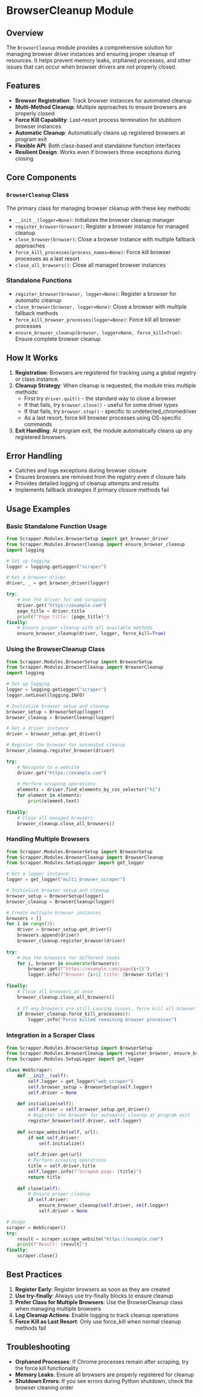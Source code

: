 # BrowserCleanup Module

## Overview

The `BrowserCleanup` module provides a comprehensive solution for managing browser driver instances and ensuring proper cleanup of resources. It helps prevent memory leaks, orphaned processes, and other issues that can occur when browser drivers are not properly closed.

## Features

- **Browser Registration**: Track browser instances for automated cleanup
- **Multi-Method Cleanup**: Multiple approaches to ensure browsers are properly closed
- **Force Kill Capability**: Last-resort process termination for stubborn browser instances
- **Automatic Cleanup**: Automatically cleans up registered browsers at program exit
- **Flexible API**: Both class-based and standalone function interfaces
- **Resilient Design**: Works even if browsers throw exceptions during closing

## Core Components

### `BrowserCleanup` Class

The primary class for managing browser cleanup with these key methods:

- `__init__(logger=None)`: Initializes the browser cleanup manager
- `register_browser(browser)`: Register a browser instance for managed cleanup
- `close_browser(browser)`: Close a browser instance with multiple fallback approaches
- `force_kill_processes(process_names=None)`: Force kill browser processes as a last resort
- `close_all_browsers()`: Close all managed browser instances

### Standalone Functions

- `register_browser(browser, logger=None)`: Register a browser for automatic cleanup
- `close_browser(browser, logger=None)`: Close a browser with multiple fallback methods
- `force_kill_browser_processes(logger=None)`: Force kill all browser processes
- `ensure_browser_cleanup(browser, logger=None, force_kill=True)`: Ensure complete browser cleanup

## How It Works

1. **Registration**: Browsers are registered for tracking using a global registry or class instance.
2. **Cleanup Strategy**: When cleanup is requested, the module tries multiple methods:
   - First try `driver.quit()` - the standard way to close a browser
   - If that fails, try `browser.close()` - useful for some driver types
   - If that fails, try `browser.stop()` - specific to undetected_chromedriver
   - As a last resort, force kill browser processes using OS-specific commands
3. **Exit Handling**: At program exit, the module automatically cleans up any registered browsers.

## Error Handling

- Catches and logs exceptions during browser closure
- Ensures browsers are removed from the registry even if closure fails
- Provides detailed logging of cleanup attempts and results
- Implements fallback strategies if primary closure methods fail

## Usage Examples

### Basic Standalone Function Usage

```python
from Scrapper.Modules.BrowserSetup import get_browser_driver
from Scrapper.Modules.BrowserCleanup import ensure_browser_cleanup
import logging

# Set up logging
logger = logging.getLogger("scraper")

# Get a browser driver
driver, _ = get_browser_driver(logger)

try:
    # Use the driver for web scraping
    driver.get("https://example.com")
    page_title = driver.title
    print(f"Page title: {page_title}")
finally:
    # Ensure proper cleanup with all available methods
    ensure_browser_cleanup(driver, logger, force_kill=True)
```

### Using the BrowserCleanup Class

```python
from Scrapper.Modules.BrowserSetup import BrowserSetup
from Scrapper.Modules.BrowserCleanup import BrowserCleanup
import logging

# Set up logging
logger = logging.getLogger("scraper")
logger.setLevel(logging.INFO)

# Initialize browser setup and cleanup
browser_setup = BrowserSetup(logger)
browser_cleanup = BrowserCleanup(logger)

# Get a driver instance
driver = browser_setup.get_driver()

# Register the browser for automated cleanup
browser_cleanup.register_browser(driver)

try:
    # Navigate to a website
    driver.get("https://example.com")
    
    # Perform scraping operations
    elements = driver.find_elements_by_css_selector("h1")
    for element in elements:
        print(element.text)
        
finally:
    # Close all managed browsers
    browser_cleanup.close_all_browsers()
```

### Handling Multiple Browsers

```python
from Scrapper.Modules.BrowserSetup import BrowserSetup
from Scrapper.Modules.BrowserCleanup import BrowserCleanup
from Scrapper.Modules.SetupLogger import get_logger

# Get a logger instance
logger = get_logger("multi_browser_scraper")

# Initialize browser setup and cleanup
browser_setup = BrowserSetup(logger)
browser_cleanup = BrowserCleanup(logger)

# Create multiple browser instances
browsers = []
for i in range(3):
    driver = browser_setup.get_driver()
    browsers.append(driver)
    browser_cleanup.register_browser(driver)
    
try:
    # Use the browsers for different tasks
    for i, browser in enumerate(browsers):
        browser.get(f"https://example.com/page{i+1}")
        logger.info(f"Browser {i+1} title: {browser.title}")
        
finally:
    # Close all browsers at once
    browser_cleanup.close_all_browsers()
    
    # If any browsers are still causing issues, force kill all browser processes
    if browser_cleanup.force_kill_processes():
        logger.info("Force killed remaining browser processes")
```

### Integration in a Scraper Class

```python
from Scrapper.Modules.BrowserSetup import BrowserSetup
from Scrapper.Modules.BrowserCleanup import register_browser, ensure_browser_cleanup
from Scrapper.Modules.SetupLogger import get_logger

class WebScraper:
    def __init__(self):
        self.logger = get_logger("web_scraper")
        self.browser_setup = BrowserSetup(self.logger)
        self.driver = None
        
    def initialize(self):
        self.driver = self.browser_setup.get_driver()
        # Register the browser for automatic cleanup at program exit
        register_browser(self.driver, self.logger)
        
    def scrape_website(self, url):
        if not self.driver:
            self.initialize()
            
        self.driver.get(url)
        # Perform scraping operations
        title = self.driver.title
        self.logger.info(f"Scraped page: {title}")
        return title
        
    def close(self):
        # Ensure proper cleanup
        if self.driver:
            ensure_browser_cleanup(self.driver, self.logger)
            self.driver = None

# Usage
scraper = WebScraper()
try:
    result = scraper.scrape_website("https://example.com")
    print(f"Result: {result}")
finally:
    scraper.close()
```

## Best Practices

1. **Register Early**: Register browsers as soon as they are created
2. **Use try-finally**: Always use try-finally blocks to ensure cleanup
3. **Prefer Class for Multiple Browsers**: Use the BrowserCleanup class when managing multiple browsers
4. **Log Cleanup Actions**: Enable logging to track cleanup operations
5. **Force Kill as Last Resort**: Only use force_kill when normal cleanup methods fail

## Troubleshooting

- **Orphaned Processes**: If Chrome processes remain after scraping, try the force kill functionality
- **Memory Leaks**: Ensure all browsers are properly registered for cleanup
- **Shutdown Errors**: If you see errors during Python shutdown, check the browser cleaning order 